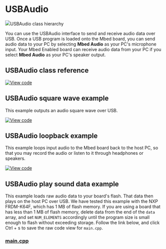# USBAudio

<span class="images">![](https://os.mbed.com/docs/mbed-os/v6.14/mbed-os-api-doxy/class_u_s_b_audio.png)<span>USBAudio class hierarchy</span></span>

You can use the USBAudio interface to send and receive audio data over USB. Once a USB program is loaded onto the Mbed board, you can send audio data to your PC by selecting **Mbed Audio** as your PC's microphone input. Your Mbed Enabled board can receive audio data from your PC if you select **Mbed Audio** as your PC's speaker output.

## USBAudio class reference

[![View code](https://www.mbed.com/embed/?type=library)](https://os.mbed.com/docs/mbed-os/v6.14/mbed-os-api-doxy/class_u_s_b_audio.html)

## USBAudio square wave example

This example outputs an audio square wave over USB.

[![View code](https://www.mbed.com/embed/?url=https://github.com/ARMmbed/mbed-os-snippet-USBAudio_square_wave/tree/v6.14)](https://github.com/ARMmbed/mbed-os-snippet-USBAudio_square_wave/blob/v6.14/main.cpp)

## USBAudio loopback example

This example loops input audio to the Mbed board back to the host PC, so that you may record the audio or listen to it through headphones or speakers.

[![View code](https://www.mbed.com/embed/?url=https://github.com/ARMmbed/mbed-os-snippet-USBAudio_loopback_example/tree/v6.14)](https://github.com/ARMmbed/mbed-os-snippet-USBAudio_loopback_example/blob/v6.14/main.cpp)

## USBAudio play sound data example

This example loads raw audio data to your board's flash. That data then plays on the host PC over USB. We have tested this example with the NXP FRDM-K64F, which has 1 MB of flash memory. If you are using a board that has less than 1 MB of flash memory, delete data from the end of the `data` array, and set `NUM_ELEMENTS` accordingly until the program size is small enough to flash without exceeding storage. Follow the link below, and click Ctrl + s to save the raw code view for `main.cpp`.   

### [main.cpp](https://github.com/ARMmbed/mbed-os-snippet-USBAudio_play_sound/blob/v6.14/main.cpp)

